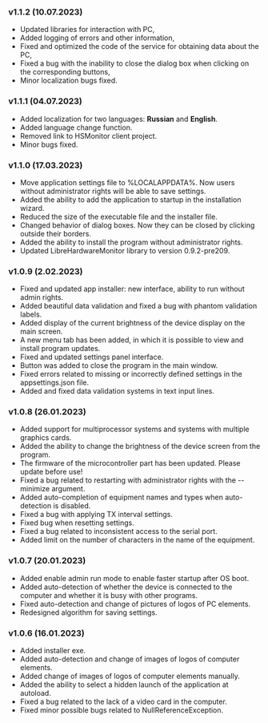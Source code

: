 ### v1.1.2 (10.07.2023)

- Updated libraries for interaction with PC,
- Added logging of errors and other information,
- Fixed and optimized the code of the service for obtaining data about the PC,
- Fixed a bug with the inability to close the dialog box when clicking on the corresponding buttons,
- Minor localization bugs fixed.

### v1.1.1 (04.07.2023) 
 
- Added localization for two languages: **Russian** and **English**.
- Added language change function.
- Removed link to HSMonitor client project.
- Minor bugs fixed.

### v1.1.0 (17.03.2023)

- Move application settings file to %LOCALAPPDATA%. Now users without administrator rights will be able to save settings.
- Added the ability to add the application to startup in the installation wizard.
- Reduced the size of the executable file and the installer file.
- Changed behavior of dialog boxes. Now they can be closed by clicking outside their borders.
- Added the ability to install the program without administrator rights.
- Updated LibreHardwareMonitor library to version 0.9.2-pre209.

### v1.0.9 (2.02.2023)

- Fixed and updated app installer: new interface, ability to run without admin rights.
- Added beautiful data validation and fixed a bug with phantom validation labels.
- Added display of the current brightness of the device display on the main screen.
- A new menu tab has been added, in which it is possible to view and install program updates.
- Fixed and updated settings panel interface.
- Button was added to close the program in the main window.
- Fixed errors related to missing or incorrectly defined settings in the appsettings.json file.
- Added and fixed data validation systems in text input lines.

### v1.0.8 (26.01.2023)

- Added support for multiprocessor systems and systems with multiple graphics cards.
- Added the ability to change the brightness of the device screen from the program.
- The firmware of the microcontroller part has been updated. Please update before use!
- Fixed a bug related to restarting with administrator rights with the --minimize argument.
- Added auto-completion of equipment names and types when auto-detection is disabled.
- Fixed a bug with applying TX interval settings.
- Fixed bug when resetting settings. 
- Fixed a bug related to inconsistent access to the serial port.
- Added limit on the number of characters in the name of the equipment.

### v1.0.7 (20.01.2023)

- Added enable admin run mode to enable faster startup after OS boot.
- Added auto-detection of whether the device is connected to the computer and whether it is busy with other programs.
- Fixed auto-detection and change of pictures of logos of PC elements.
- Redesigned algorithm for saving settings.

### v1.0.6 (16.01.2023)

- Added installer exe.
- Added auto-detection and change of images of logos of computer elements.
- Added change of images of logos of computer elements manually.
- Added the ability to select a hidden launch of the application at autoload.
- Fixed a bug related to the lack of a video card in the computer.
- Fixed minor possible bugs related to NullReferenceException.